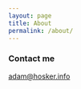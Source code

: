 ```yaml
---
layout: page
title: About
permalink: /about/
---
```


### Contact me

[adam@hosker.info](mailto:adam@hosker.info)